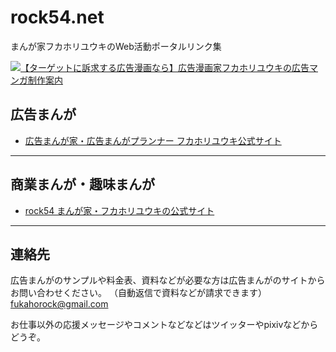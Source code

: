 # rock54.net

まんが家フカホリユウキのWeb活動ポータルリンク集

[![【ターゲットに訴求する広告漫画なら】広告漫画家フカホリユウキの広告マンガ制作案内](https://rock54website.s3.ap-northeast-1.amazonaws.com/admanga_banner.jpg)](https://admanga.rock54.net/)


## 広告まんが
- [広告まんが家・広告まんがプランナー フカホリユウキ公式サイト](https://admanga.rock54.net/)

- - -

## 商業まんが・趣味まんが
- [rock54 まんが家・フカホリユウキの公式サイト](/fukahorock.md) 

- - -

## 連絡先
広告まんがのサンプルや料金表、資料などが必要な方は広告まんがのサイトからお問い合わせください。
（自動返信で資料などが請求できます）
[fukahorock@gmail.com](mailto:fukahorock@gmail.com)

お仕事以外の応援メッセージやコメントなどなどはツイッターやpixivなどからどうぞ。